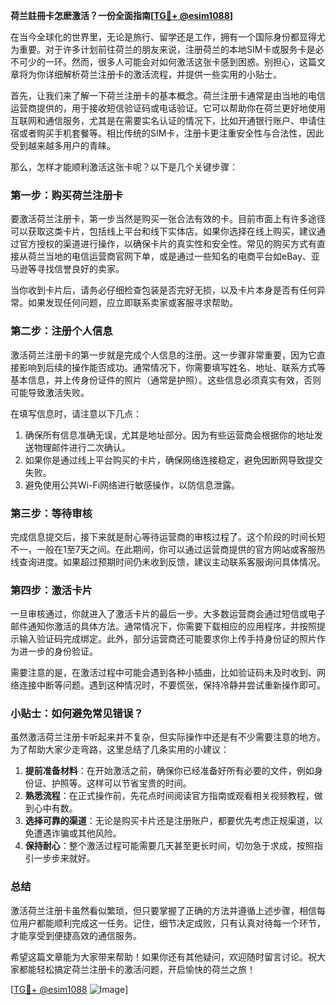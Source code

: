 **荷兰註冊卡怎麽激活？一份全面指南[[TG💪+ @esim1088](https://t.me/s/esim1088)]**

在当今全球化的世界里，无论是旅行、留学还是工作，拥有一个国际身份都显得尤为重要。对于许多计划前往荷兰的朋友来说，注册荷兰的本地SIM卡或服务卡是必不可少的一环。然而，很多人可能会对如何激活这张卡感到困惑。别担心，这篇文章将为你详细解析荷兰注册卡的激活流程，并提供一些实用的小贴士。

首先，让我们来了解一下荷兰注册卡的基本概念。荷兰注册卡通常是由当地的电信运营商提供的，用于接收短信验证码或电话验证。它可以帮助你在荷兰更好地使用互联网和通信服务，尤其是在需要实名认证的情况下，比如开通银行账户、申请住宿或者购买手机套餐等。相比传统的SIM卡，注册卡更注重安全性与合法性，因此受到越来越多用户的青睐。

那么，怎样才能顺利激活这张卡呢？以下是几个关键步骤：

### 第一步：购买荷兰注册卡

要激活荷兰注册卡，第一步当然是购买一张合法有效的卡。目前市面上有许多途径可以获取这类卡片，包括线上平台和线下实体店。如果你选择在线上购买，建议通过官方授权的渠道进行操作，以确保卡片的真实性和安全性。常见的购买方式有直接从荷兰当地的电信运营商官网下单，或是通过一些知名的电商平台如eBay、亚马逊等寻找信誉良好的卖家。

当你收到卡片后，请务必仔细检查包装是否完好无损，以及卡片本身是否有任何异常。如果发现任何问题，应立即联系卖家或客服寻求帮助。

### 第二步：注册个人信息

激活荷兰注册卡的第一步就是完成个人信息的注册。这一步骤非常重要，因为它直接影响到后续的操作能否成功。通常情况下，你需要填写姓名、地址、联系方式等基本信息，并上传身份证件的照片（通常是护照）。这些信息必须真实有效，否则可能导致激活失败。

在填写信息时，请注意以下几点：
1. 确保所有信息准确无误，尤其是地址部分。因为有些运营商会根据你的地址发送物理邮件进行二次确认。
2. 如果你是通过线上平台购买的卡片，确保网络连接稳定，避免因断网导致提交失败。
3. 避免使用公共Wi-Fi网络进行敏感操作，以防信息泄露。

### 第三步：等待审核

完成信息提交后，接下来就是耐心等待运营商的审核过程了。这个阶段的时间长短不一，一般在1至7天之间。在此期间，你可以通过运营商提供的官方网站或客服热线查询进度。如果超过预期时间仍未收到反馈，建议主动联系客服询问具体情况。

### 第四步：激活卡片

一旦审核通过，你就进入了激活卡片的最后一步。大多数运营商会通过短信或电子邮件通知你激活的具体方法。通常情况下，你需要下载相应的应用程序，并按照提示输入验证码完成绑定。此外，部分运营商还可能要求你上传手持身份证的照片作为进一步的身份验证。

需要注意的是，在激活过程中可能会遇到各种小插曲，比如验证码未及时收到、网络连接中断等问题。遇到这种情况时，不要慌张，保持冷静并尝试重新操作即可。

### 小贴士：如何避免常见错误？

虽然激活荷兰注册卡听起来并不复杂，但实际操作中还是有不少需要注意的地方。为了帮助大家少走弯路，这里总结了几条实用的小建议：

1. **提前准备材料**：在开始激活之前，确保你已经准备好所有必要的文件，例如身份证、护照等。这样可以节省宝贵的时间。
2. **熟悉流程**：在正式操作前，先花点时间阅读官方指南或观看相关视频教程，做到心中有数。
3. **选择可靠的渠道**：无论是购买卡片还是注册账户，都要优先考虑正规渠道，以免遭遇诈骗或其他风险。
4. **保持耐心**：整个激活过程可能需要几天甚至更长时间，切勿急于求成，按照指引一步步来就好。

### 总结

激活荷兰注册卡虽然看似繁琐，但只要掌握了正确的方法并遵循上述步骤，相信每位用户都能顺利完成这一任务。记住，细节决定成败，只有认真对待每一个环节，才能享受到便捷高效的通信服务。

希望这篇文章能为大家带来帮助！如果你还有其他疑问，欢迎随时留言讨论。祝大家都能轻松搞定荷兰注册卡的激活问题，开启愉快的荷兰之旅！

[[TG💪+ @esim1088](https://t.me/s/esim1088) ![Image](https://i.postimg.cc/4NQfJmqS/Snipaste-2025-05-13-00-14-12.png)]
